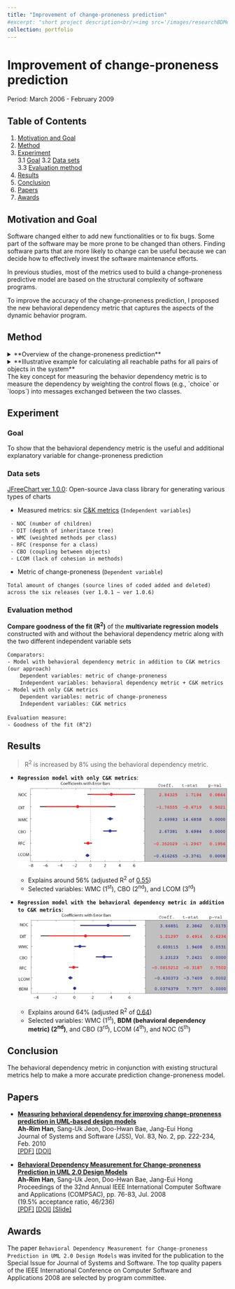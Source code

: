 ```yaml
---
title: "Improvement of change-proneness prediction"
#excerpt: "short project description<br/><img src='/images/researchBDMeasure.png'>"
collection: portfolio
---
```


# Improvement of change-proneness prediction

Period: March 2006 - February 2009

## Table of Contents
1. [Motivation and Goal](#mg)
2. [Method](#method)   
3. [Experiment](#evaluation)  
  3.1 [Goal](#goal)
  3.2 [Data sets](#datasets)  
  3.3 [Evaluation method](#evaluationmethod)
4. [Results](#results)  
5. [Conclusion](#conclusion)  
6. [Papers](#papers)  
7. [Awards](#awards)  

## Motivation and Goal <a name="mg"></a>

Software changed either to add new functionalities or to fix bugs. Some part of the software may be more prone to be changed than others. Finding software parts that are more likely to change can be useful because we can decide how to effectively invest the software maintenance efforts.

In previous studies, most of the metrics used to build a change-proneness predictive model are based on the structural complexity of software programs.

To improve the accuracy of the change-proneness prediction, I proposed the new behavioral dependency metric that captures the aspects of the dynamic behavior program.

<!--First, developing a flexible software would be much easier by modifying the design before implementing to source codes or by making a decision among several alternative design models. Second, development cost can be reduced, since the largest percentage of the software development effort is spent on maintenance.

Previous work efforts of change-proneness prediction have been made on source codes. Furthermore,
-->

## Method <a name="method"></a>


<details><summary> **Overview of the change-proneness prediction**
</summary>
![researchBDMProcedure](/images/researchBDMProcedure.jpeg)
</details>


<details><summary> **Illustrative example for calculating all reachable paths for all pairs of objects in the system**
</summary>
![researchBDMOverview](/images/researchBDMOverview.png)
</details> The key concept for measuring the behavior dependency metric is to measure the dependency by weighting the control flows
(e.g., `choice` or `loops`) into messages exchanged between the two classes.



## Experiment <a name="experiment"></a>

### Goal <a name="goal"></a>
To show that the behavioral dependency metric is the useful and additional explanatory variable for change-proneness prediction


### Data sets <a name="datasets"></a>
[JFreeChart ver 1.0.0](https://sourceforge.net/projects/jfreechart/files/1.%20JFreeChart/1.0.0/): Open-source Java class library for generating various types of charts  

* Measured metrics: six [C&K metrics](https://ieeexplore.ieee.org/document/295895/) (``Independent variables``)
```
 - NOC (number of children)
 - DIT (depth of inheritance tree)
 - WMC (weighted methods per class)
 - RFC (response for a class)
 - CBO (coupling between objects)
 - LCOM (lack of cohesion in methods)
```
* Metric of change-proneness (``Dependent variable``)
```
Total amount of changes (source lines of coded added and deleted) across the six releases (ver 1.0.1 ~ ver 1.0.6)
```

### Evaluation method <a name="evaluationmethod"></a>
**Compare goodness of the fit (R<sup>2</sup>)** of the **multivariate regression models** constructed with and without the behavioral dependency metric along with the two different independent variable sets  

```
Comparators:
- Model with behavioral dependency metric in addition to C&K metrics (our approach)
    Dependent variables: metric of change-proneness  
    Independent variables: behavioral dependency metric + C&K metrics
- Model with only C&K metrics
    Dependent variables: metric of change-proneness  
    Independent variables: C&K metrics

Evaluation measure:
- Goodness of the fit (R^2)
```

## Results <a name="results"></a>

> R<sup>2</sup> is increased by 8% using the behavioral dependency metric.

* **``Regression model with only C&K metrics``**:  
![researchBDMGraphCK](/images/researchBDMGraphCK.png)
  * Explains around 56% (adjusted R<sup>2</sup> of <ins>0.55</ins>)
  * Selected variables: WMC (1<sup>st</sup>), CBO (2<sup>nd</sup>), and LCOM (3<sup>rd</sup>)


* **``Regression model with the behavioral dependency metric in addition to C&K metrics``**:  
![researchBDMGraphBDM](/images/researchBDMGraphBDM.png)
  * Explains around 64% (adjusted R<sup>2</sup> of <ins>0.64</ins>)
  * Selected variables: WMC (1<sup>st</sup>), **BDM (behavioral dependency metric) (2<sup>nd</sup>)**, and CBO (3<sup>rd</sup>), LCOM (4<sup>th</sup>), and NOC (5<sup>th</sup>)


## Conclusion <a name="conclusion"></a>

The behavioral dependency metric in conjunction with existing structural metrics help to make a more accurate prediction change-proneness model.


## Papers <a name="papers"></a>

* [**Measuring behavioral dependency for improving change-proneness prediction in UML-based design models**](http://dx.doi.org/10.1016/j.jss.2009.09.038)  
**Ah-Rim Han**, Sang-Uk Jeon, Doo-Hwan Bae, Jang-Eui Hong  
Journal of Systems and Software (JSS), Vol. 83, No. 2, pp. 222-234, Feb. 2010  
[[PDF]](https://ahrimhan.github.io/files/jss2010BehavioralDependency.pdf) [[DOI]](http://dx.doi.org/10.1016/j.jss.2009.09.038)

* [**Behavioral Dependency Measurement for Change-proneness Prediction in UML 2.0 Design Models**](http://dx.doi.org/10.1109/COMPSAC.2008.80)  
**Ah-Rim Han**, Sang-Uk Jeon, Doo-Hwan Bae, Jang-Eui Hong  
Proceedings of the 32nd Annual IEEE International Computer Software and Applications (COMPSAC), pp. 76-83, Jul. 2008  
(19.5% acceptance ratio, 46/236)   
[[PDF]](https://ahrimhan.github.io/files/compsac2008bdm.pdf) [[DOI]](http://dx.doi.org/10.1109/COMPSAC.2008.80) [[Slide]](https://ahrimhan.github.io/files/slideCompsac2008.pdf)

## Awards <a name="awards"></a>

The paper ``Behavioral Dependency Measurement for Change-proneness Prediction in UML 2.0 Design Models`` was invited for the publication to the Special Issue for Journal of Systems and Software. The top quality papers of the IEEE International Conference on Computer Software and Applications 2008 are selected by program committee.

